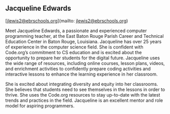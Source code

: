 ## Jacqueline Edwards

[jlewis2@ebrschools.org](mailto: jlewis2@ebrschools.org)

Meet Jacqueline Edwards, a passionate and experienced computer programming teacher, at the East Baton Rouge Parish Career and Technical Education Center in Baton Rouge, Louisiana. Jacqueline has over 25 years of experience in the computer science field. She is confident with Code.org’s commitment to CS education and is excited about the opportunity  to prepare her students for the digital future. Jacqueline uses the wide range of resources, including online courses, lesson plans, videos, and enrichment activities to confidently prepare coding activities and interactive lessons to enhance the learning experience in her classroom.

She is excited about integrating diversity and equity into her classrooms. She believes that students need to see themselves in the lessons in order to thrive.  She uses the Code.org resources to stay up-to-date with the latest trends and practices in the field. Jacqueline is an excellent mentor and role model for aspiring programmers.